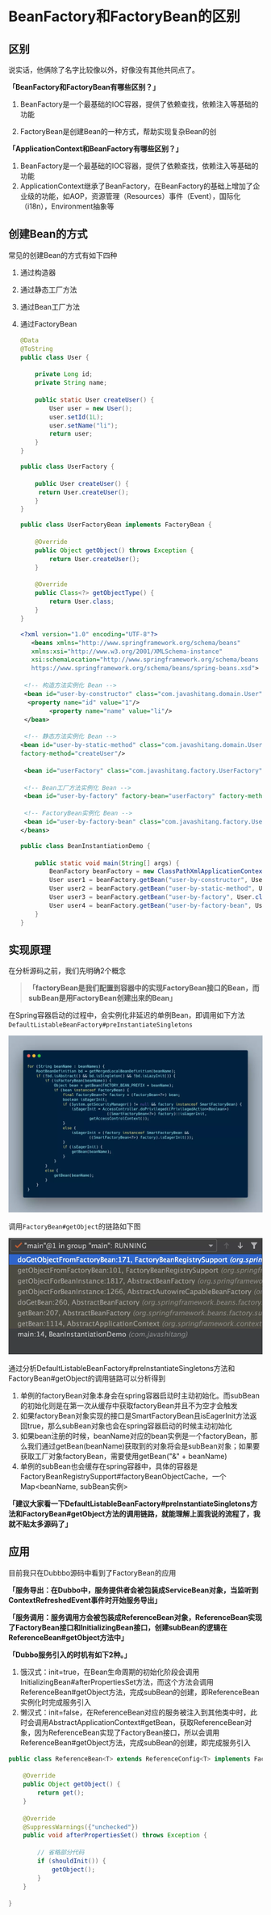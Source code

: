# BeanFactory和FactoryBean的区别
## 区别

说实话，他俩除了名字比较像以外，好像没有其他共同点了。

**「BeanFactory和FactoryBean有哪些区别？」**

   1. BeanFactory是一个最基础的IOC容器，提供了依赖查找，依赖注入等基础的功能
   
   2. FactoryBean是创建Bean的一种方式，帮助实现复杂Bean的创

   

**「ApplicationContext和BeanFactory有哪些区别？」**

   1. BeanFactory是一个最基础的IOC容器，提供了依赖查找，依赖注入等基础的功能
   2. ApplicationContext继承了BeanFactory，在BeanFactory的基础上增加了企业级的功能，如AOP，资源管理（Resources）事件（Event），国际化（i18n），Environment抽象等



## 创建Bean的方式

常见的创建Bean的方式有如下四种

1. 通过构造器

2. 通过静态工厂方法

3. 通过Bean工厂方法

4. 通过FactoryBean

   ```java
   @Data
   @ToString
   public class User {
   
       private Long id;
       private String name;
   
       public static User createUser() {
           User user = new User();
           user.setId(1L);
           user.setName("li");
           return user;
       }
   }
   ```

   ```java
   public class UserFactory {
   
       public User createUser() {
       	return User.createUser();
       }
   }
   ```

   ```java
   public class UserFactoryBean implements FactoryBean {
   
       @Override
       public Object getObject() throws Exception {
           return User.createUser();
       }
   
       @Override
       public Class<?> getObjectType() {
           return User.class;
       }
   }
   ```

   ```xml
   <?xml version="1.0" encoding="UTF-8"?>
      <beans xmlns="http://www.springframework.org/schema/beans"
      xmlns:xsi="http://www.w3.org/2001/XMLSchema-instance"
      xsi:schemaLocation="http://www.springframework.org/schema/beans
      https://www.springframework.org/schema/beans/spring-beans.xsd">
   
    <!-- 构造方法实例化 Bean -->
    <bean id="user-by-constructor" class="com.javashitang.domain.User">
     <property name="id" value="1"/>
           <property name="name" value="li"/>
    </bean>
   
    <!-- 静态方法实例化 Bean -->
   <bean id="user-by-static-method" class="com.javashitang.domain.User"
   factory-method="createUser"/>
   
    <bean id="userFactory" class="com.javashitang.factory.UserFactory"/>
   
    <!-- Bean工厂方法实例化 Bean -->
    <bean id="user-by-factory" factory-bean="userFactory" factory-method="createUser"/>
   
    <!-- FactoryBean实例化 Bean -->
    <bean id="user-by-factory-bean" class="com.javashitang.factory.UserFactoryBean"/>
   </beans>
   ```

   

   ```java
   public class BeanInstantiationDemo {
   
       public static void main(String[] args) {
           BeanFactory beanFactory = new ClassPathXmlApplicationContext("classpath:/bean-instantiation-context.xml");
           User user1 = beanFactory.getBean("user-by-constructor", User.class);
           User user2 = beanFactory.getBean("user-by-static-method", User.class);
           User user3 = beanFactory.getBean("user-by-factory", User.class);
           User user4 = beanFactory.getBean("user-by-factory-bean", User.class);
       }
   }
   ```

   


## 实现原理

在分析源码之前，我们先明确2个概念

> **「factoryBean是我们配置到容器中的实现FactoryBean接口的Bean，而subBean是用FactoryBean创建出来的Bean」**

在Spring容器启动的过程中，会实例化非延迟的单例Bean，即调用如下方法 
`DefaultListableBeanFactory#preInstantiateSingletons`

![图片](../.vuepress/public/images/spring/2021051301.png)

调用`FactoryBean#getObject`的链路如下图

![图片](../.vuepress/public/images/spring/2021051302.png)



通过分析DefaultListableBeanFactory#preInstantiateSingletons方法和FactoryBean#getObject的调用链路可以分析得到

1. 单例的factoryBean对象本身会在spring容器启动时主动初始化。而subBean的初始化则是在第一次从缓存中获取factoryBean并且不为空才会触发
2. 如果factoryBean对象实现的接口是SmartFactoryBean且isEagerInit方法返回true，那么subBean对象也会在spring容器启动的时候主动初始化
3. 如果bean注册的时候，beanName对应的bean实例是一个factoryBean，那么我们通过getBean(beanName)获取到的对象将会是subBean对象；如果要获取工厂对象factoryBean，需要使用getBean("&" + beanName)
4. 单例的subBean也会缓存在spring容器中，具体的容器是FactoryBeanRegistrySupport#factoryBeanObjectCache，一个Map<beanName, subBean实例>

**「建议大家看一下DefaultListableBeanFactory#preInstantiateSingletons方法和FactoryBean#getObject方法的调用链路，就能理解上面我说的流程了，我就不贴太多源码了」**

## 应用

目前我只在Dubbbo源码中看到了FactoryBean的应用

**「服务导出：在Dubbo中，服务提供者会被包装成ServiceBean对象，当监听到ContextRefreshedEvent事件时开始服务导出」**

**「服务调用：服务调用方会被包装成ReferenceBean对象，ReferenceBean实现了FactoryBean接口和InitializingBean接口，创建subBean的逻辑在ReferenceBean#getObject方法中」**

**「Dubbo服务引入的时机有如下2种。」**

1. 饿汉式：init=true，在Bean生命周期的初始化阶段会调用InitializingBean#afterPropertiesSet方法，而这个方法会调用ReferenceBean#getObject方法，完成subBean的创建，即ReferenceBean实例化时完成服务引入
2. 懒汉式：init=false，在ReferenceBean对应的服务被注入到其他类中时，此时会调用AbstractApplicationContext#getBean，获取ReferenceBean对象，因为ReferenceBean实现了FactoryBean接口，所以会调用ReferenceBean#getObject方法，完成subBean的创建，即完成服务引入

```java
public class ReferenceBean<T> extends ReferenceConfig<T> implements FactoryBean, ApplicationContextAware, InitializingBean, DisposableBean {

    @Override
    public Object getObject() {
        return get();
    }

    @Override
    @SuppressWarnings({"unchecked"})
    public void afterPropertiesSet() throws Exception {

        // 省略部分代码
        if (shouldInit()) {
            getObject();
        }
    }

}
```

